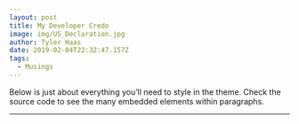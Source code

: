 ```yaml
---
layout: post
title: My Developer Credo
image: img/US_Declaration.jpg
author: Tyler Haas
date: 2019-02-04T22:32:47.157Z
tags:
  - Musings
---
```


Below is just about everything you’ll need to style in the theme. Check the source code to see the many embedded elements within paragraphs.

---
